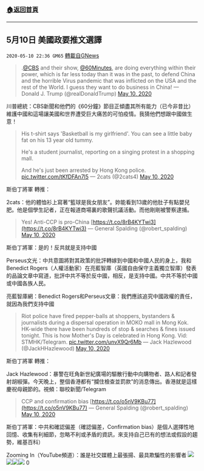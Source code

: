 ###  [:house:返回首頁](https://github.com/ourhimalayas/txt)
---

## 5月10日 美國政要推文選譯
`2020-05-10 22:36 GM65` [轉載自GNews](https://gnews.org/zh-hant/199718/)

> .[@CBS](https://twitter.com/CBS?ref_src=twsrc%5Etfw) and their show, [@60Minutes](https://twitter.com/60Minutes?ref_src=twsrc%5Etfw), are doing everything within their power, which is far less today than it was in the past, to defend China and the horrible Virus pandemic that was inflicted on the USA and the rest of the World. I guess they want to do business in China!
> — Donald J. Trump (@realDonaldTrump) [May 10, 2020](https://twitter.com/realDonaldTrump/status/1259625738858303490?ref_src=twsrc%5Etfw)

川普總統：CBS新聞和他們的《60分鐘》節目正傾盡其所有能力（已今非昔比） 維護中國和這場讓美國和世界遭受巨大痛苦的可怕疫情。我猜他們想跟中國做生意！

> His t-shirt says 'Basketball is my girlfriend'. You can see a little baby fat on his 13 year old tummy. 
> 
> He's a student journalist, reporting on a singing protest in a shopping mall.
> 
> And he's just been arrested by Hong Kong police. [pic.twitter.com/tKfDFAn7l5](https://t.co/tKfDFAn7l5)
> — 2cats (@2cats4) [May 10, 2020](https://twitter.com/2cats4/status/1259442100237553664?ref_src=twsrc%5Etfw)

斯伯丁將軍 轉推：

2cats：他的體恤衫上寫著“籃球是我女朋友”。妳能看到13歲的他肚子有點嬰兒肥。他是個學生記者，正在報道商場裏的歌聲抗議活動。而他剛剛被警察逮捕。

> Yes! Anti-CCP is pro-China [https://t.co/8rB4KYTwi3](https://t.co/8rB4KYTwi3)
> — General Spalding (@robert\_spalding) [May 10, 2020](https://twitter.com/robert_spalding/status/1259449439116316672?ref_src=twsrc%5Etfw)

斯伯丁將軍：是的！反共就是支持中國

Perseus文光：中共意圖將對其政策的批評轉嫁到中國和中國人民的身上，我和Benedict Rogers（人權活動家）在亮藍智庫（英國自由保守主義獨立智庫）發表的品論文章中寫道，批評中共不等於反中國，相反，是支持中國。中共不等於中國或中國各族人民。

亮藍智庫網：Benedict Rogers和Perseus文章：我們應該追究中國政權的責任，就因為我們支持中國

> Riot police have fired pepper-balls at shoppers, bystanders & journalists during a dispersal operation in MOKO mall in Mong Kok. HK-wide there have been hundreds of stop & searches & fines issued tonight. This is how Mother's Day is celebrated in Hong Kong. Vid: STMHK/Telegram. [pic.twitter.com/unvX9Qr6Mb](https://t.co/unvX9Qr6Mb)
> — Jack Hazlewood (@JackHHazlewood) [May 10, 2020](https://twitter.com/JackHHazlewood/status/1259421308783341570?ref_src=twsrc%5Etfw)

斯伯丁將軍 轉推：

Jack Hazlewood：暴警在旺角新世紀廣場的驅散行動中向購物者、路人和記者發射胡椒彈。今天晚上，整個香港都有“攔住檢查並罰款”的消息傳出。香港就是這樣慶祝母親節的。視頻：聯校新聞/Telegram

> CCP and confirmation bias [https://t.co/o5nV9KBu77](https://t.co/o5nV9KBu77)
> — General Spalding (@robert\_spalding) [May 10, 2020](https://twitter.com/robert_spalding/status/1259549847293698048?ref_src=twsrc%5Etfw)

斯伯丁將軍：中共和確認偏差（確認偏差，Confirmation bias）是個人選擇性地回憶、收集有利細節，忽略不利或矛盾的資訊，來支持自己已有的想法或假設的趨勢，維基百科）

Zooming In（YouTube頻道）：誰是社交媒體上最張揚、最具欺騙性的影響者
![](https://s3.amazonaws.com/gnews-media-offload/wp-content/uploads/2020/05/10222406/WhatsApp_Image_2020-05-10_at_10.52.21.jpeg)![](https://s3.amazonaws.com/gnews-media-offload/wp-content/uploads/2020/05/10222358/WhatsApp_Image_2020-05-10_at_02.38.29_1.jpeg)![](https://s3.amazonaws.com/gnews-media-offload/wp-content/uploads/2020/05/10222416/HK_2-1.jpg)![](https://s3.amazonaws.com/gnews-media-offload/wp-content/uploads/2020/05/10223207/07_75.png)
0

